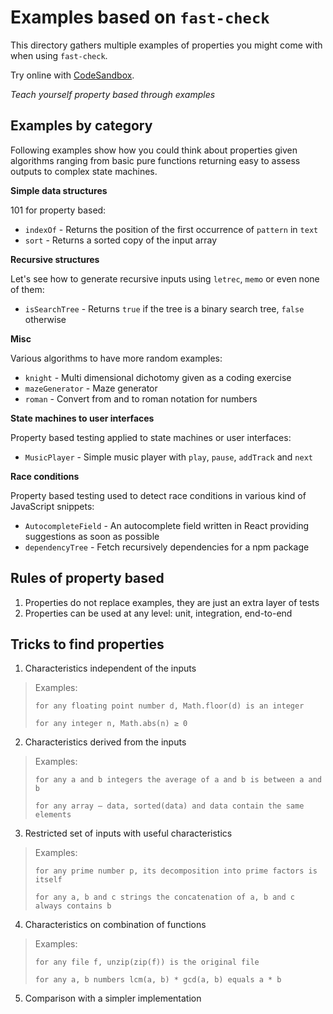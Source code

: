 # Examples based on `fast-check`

This directory gathers multiple examples of properties you might come with when using `fast-check`.

Try online with [CodeSandbox](https://codesandbox.io/s/github/dubzzz/fast-check/tree/master/example?previewwindow=tests).

*Teach yourself property based through examples*

## Examples by category

Following examples show how you could think about properties given algorithms ranging from basic pure functions returning easy to assess outputs to complex state machines.

**Simple data structures**

101 for property based:

- `indexOf` - Returns the position of the first occurrence of `pattern` in `text`
- `sort` - Returns a sorted copy of the input array

**Recursive structures**

Let's see how to generate recursive inputs using `letrec`, `memo` or even none of them:

- `isSearchTree` - Returns `true` if the tree is a binary search tree, `false` otherwise

**Misc**

Various algorithms to have more random examples:

- `knight` - Multi dimensional dichotomy given as a coding exercise
- `mazeGenerator` - Maze generator
- `roman` - Convert from and to roman notation for numbers

**State machines to user interfaces**

Property based testing applied to state machines or user interfaces:

- `MusicPlayer` - Simple music player with `play`, `pause`, `addTrack` and `next`

**Race conditions**

Property based testing used to detect race conditions in various kind of JavaScript snippets:

- `AutocompleteField` - An autocomplete field written in React providing suggestions as soon as possible
- `dependencyTree` - Fetch recursively dependencies for a npm package

## Rules of property based

1. Properties do not replace examples, they are just an extra layer of tests
2. Properties can be used at any level: unit, integration, end-to-end

## Tricks to find properties

1. Characteristics independent of the inputs

> Examples:
>
> `for any floating point number d, Math.floor(d) is an integer`
>
> `for any integer n, Math.abs(n) ≥ 0`

2. Characteristics derived from the inputs

> Examples:
>
> `for any a and b integers the average of a and b is between a and b`
>
> `for any array — data, sorted(data) and data contain the same elements`

3. Restricted set of inputs with useful characteristics

> Examples:
>
> `for any prime number p, its decomposition into prime factors is itself`
>
> `for any a, b and c strings the concatenation of a, b and c always contains b`

4. Characteristics on combination of functions

> Examples:
>
> `for any file f, unzip(zip(f)) is the original file`
>
> `for any a, b numbers lcm(a, b) * gcd(a, b) equals a * b`

5. Comparison with a simpler implementation